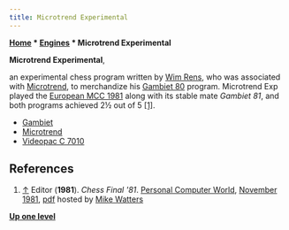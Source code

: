 ```yaml
---
title: Microtrend Experimental
---
```

**[Home](Home "Home") \* [Engines](Engines "Engines") \* Microtrend Experimental**


**Microtrend Experimental**,  

an experimental chess program written by [Wim Rens](Wim_Rens "Wim Rens"), who was associated with [Microtrend](Microtrend "Microtrend"), to merchandize his [Gambiet 80](Gambiet "Gambiet") program. 
Microtrend Exp played the [European MCC 1981](European_MCC_1981 "European MCC 1981") along with its stable mate *Gambiet 81*, and both programs achieved 2½ out of 5 <a id="cite-note-1" href="#cite-ref-1">[1]</a>.






* [Gambiet](Gambiet "Gambiet")
* [Microtrend](Microtrend "Microtrend")
* [Videopac C 7010](Videopac_C_7010 "Videopac C 7010")


## References


1. <a id="cite-ref-1" href="#cite-note-1">↑</a> Editor (**1981**). *Chess Final '81*. [Personal Computer World](https://en.wikipedia.org/wiki/Personal_Computer_World), [November 1981](http://www.chesscomputeruk.com/html/publication_archive.html), [pdf](http://www.chesscomputeruk.com/PCW_November_1981.pdf) hosted by [Mike Watters](Mike_Watters "Mike Watters")

**[Up one level](Engines "Engines")**







 
